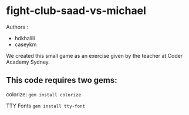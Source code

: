 # fight-club-saad-vs-michael
Authors :
- hdkhalili
- caseykm

We created this small game as an exercise given by the teacher at Coder Academy 
Sydney.

## This code requires two gems:
colorize:
`gem install colorize`

TTY Fonts
`gem install tty-font`


